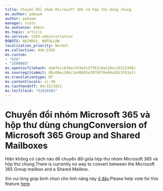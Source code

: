 ```yaml
---
title: Chuyển đổi nhóm Microsoft 365 và hộp thư dùng chung
ms.author: pebaum
author: pebaum
manager: scotv
ms.audience: Admin
ms.topic: article
ms.service: o365-administration
ROBOTS: NOINDEX, NOFOLLOW
localization_priority: Normal
ms.collection: Adm_O365
ms.custom:
- "624"
- "3500003"
ms.openlocfilehash: 4a8fecc830ac559a3c2ff62c9a120ac165153d0c
ms.sourcegitcommit: 8bc60ec34bc1e40685e3976576e04a2623f63a7c
ms.translationtype: MT
ms.contentlocale: vi-VN
ms.lasthandoff: 04/15/2021
ms.locfileid: "51816582"
---
```

# <a name="conversion-of-microsoft-365-group-and-shared-mailboxes"></a><span data-ttu-id="416f4-102">Chuyển đổi nhóm Microsoft 365 và hộp thư dùng chung</span><span class="sxs-lookup"><span data-stu-id="416f4-102">Conversion of Microsoft 365 Group and Shared Mailboxes</span></span>

<span data-ttu-id="416f4-103">Hiện không có cách nào để chuyển đổi giữa hộp thư nhóm Microsoft 365 và hộp thư chung.</span><span class="sxs-lookup"><span data-stu-id="416f4-103">There is currently no way to convert between the Microsoft 365 Group mailbox and a Shared Mailbox.</span></span>

<span data-ttu-id="416f4-104">Xin vui lòng giúp bình chọn cho tính năng này [ở đây](https://aka.ms/M365GroupToShared).</span><span class="sxs-lookup"><span data-stu-id="416f4-104">Please help vote for this feature [here](https://aka.ms/M365GroupToShared).</span></span>
